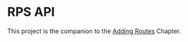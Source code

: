 # RPS API

This project is the companion to the [Adding Routes](https://chapters.firstdraft.com/chapters/779) Chapter.